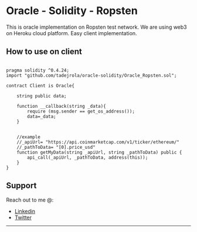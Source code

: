 # Oracle - Solidity - Ropsten

This is oracle implementation on Ropsten test network. 
We are using web3 on Heroku cloud platform. Easy client implementation.


## How to use on client

```solidity

pragma solidity ^0.4.24;
import "github.com/tadejrola/oracle-solidity/Oracle_Ropsten.sol";

contract Client is Oracle{
    
    string public data;
    
    function __callback(string _data){
        require (msg.sender == get_os_address());
        data=_data;
    }
    
    
    //example
    //_apiUrl= "https://api.coinmarketcap.com/v1/ticker/ethereum/"
    //_pathToData= "[0].price_usd"
    function getMyData(string _apiUrl, string _pathToData) public {
        api_call(_apiUrl, _pathToData, address(this));
    }
}

```


## Support

Reach out to me @:

- <a href="https://www.linkedin.com/in/tadej-rola-003a9bb6/" target="_blank">Linkedin</a>
- <a href="http://twitter.com/tadejrola" target="_blank">Twitter</a>

---
